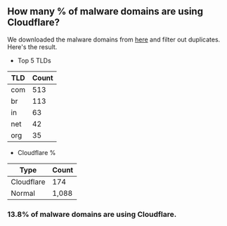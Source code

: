 ## How many % of malware domains are using Cloudflare?


We downloaded the malware domains from [here](https://urlhaus.abuse.ch) and filter out duplicates.
Here's the result.


[//]: # (start replacement)


- Top 5 TLDs

| TLD | Count |
| --- | --- |
| com | 513 |
| br | 113 |
| in | 63 |
| net | 42 |
| org | 35 |


- Cloudflare %

| Type | Count |
| --- | --- |
| Cloudflare | 174 |
| Normal | 1,088 |


### 13.8% of malware domains are using Cloudflare.